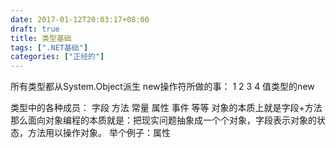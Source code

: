 ```yaml
---
date: 2017-01-12T20:03:17+08:00
draft: true
title: 类型基础
tags: [".NET基础"]
categories: ["正经的"]
---
```


所有类型都从System.Object派生
new操作符所做的事：
1
2
3
4
值类型的new

类型中的各种成员：
字段
方法
常量
属性
事件
等等
对象的本质上就是字段+方法
那么面向对象编程的本质就是：把现实问题抽象成一个个对象，字段表示对象的状态，方法用以操作对象。
举个例子：属性
